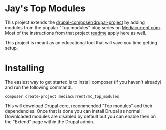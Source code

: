 # Jay's Top Modules
This project extends the [drupal-composer/drupal-project](https://github.com/drupal-composer/drupal-project) by adding modules from the popular "Top modules" blog series on [Mediacurrent.com](Mediacurrent.com). Most of the instructions from that project [readme](https://github.com/drupal-composer/drupal-project) apply here as well.

This project is meant as an educational tool that will save you time getting setup.

# Installing
The easiest way to get started is to install composer (if you haven't already) and run the following commandL

```composer create-project mediacurrent/mc_top_modules```

This will download Drupal core, recommended "Top modules" and their dependencies. Once that is done you can install Drupal as normal! Downloaded modules are disabled by default but you can enable then on the "Extend" page within the Drupal admin.
